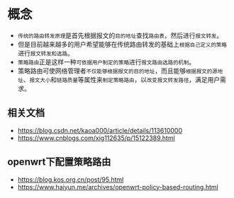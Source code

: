 # 概念
- `传统的路由转发原理`是首先根据报文的`目的地址`查找`路由表`，然后进行`报文转发`。
- 但是目前越来越多的用户希望能够在传统路由转发的基础上`根据自己定义的策略`进行`报文转发和选路`。
- `策略路由`正是这样一种`可依据用户制定的策略`进行`报文路由选路的机制`。
- 策略路由可使网络管理者`不仅能够根据报文的目的地址`，而且能够`根据报文的源地址`、`报文大小`和`链路质量`等属性来`制定策略路由`，以`改变报文转发路径`，满足用户需求。

## 相关文档
- https://blog.csdn.net/kaoa000/article/details/113610000
- https://www.cnblogs.com/xig112635/p/15122389.html

## openwrt下配置策略路由
- https://blog.kos.org.cn/post/95.html
- https://www.haiyun.me/archives/openwrt-policy-based-routing.html